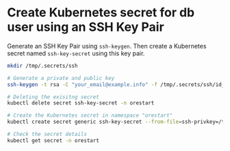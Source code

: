 # Create Kubernetes secret for db user using an SSH Key Pair

Generate an SSH Key Pair using `ssh-keygen`. Then create a Kubernetes secret named `ssh-key-secret` using this key pair.

```sh
mkdir /tmp/.secrets/ssh

# Generate a private and public key
ssh-keygen -t rsa -C "your_email@example.info" -f /tmp/.secrets/ssh/id_rsa

# Deleting the exisitng secret
kubectl delete secret ssh-key-secret -n orestart

# Create the Kubernetes secret in namespace "orestart"
kubectl create secret generic ssh-key-secret --from-file=ssh-privkey=/tmp/.secrets/ssh/id_rsa --from-file=ssh-pubkey=/tmp/.secrets/ssh/id_rsa.pub -n orestart

# Check the secret details 
kubectl get secret -n orestart
```
